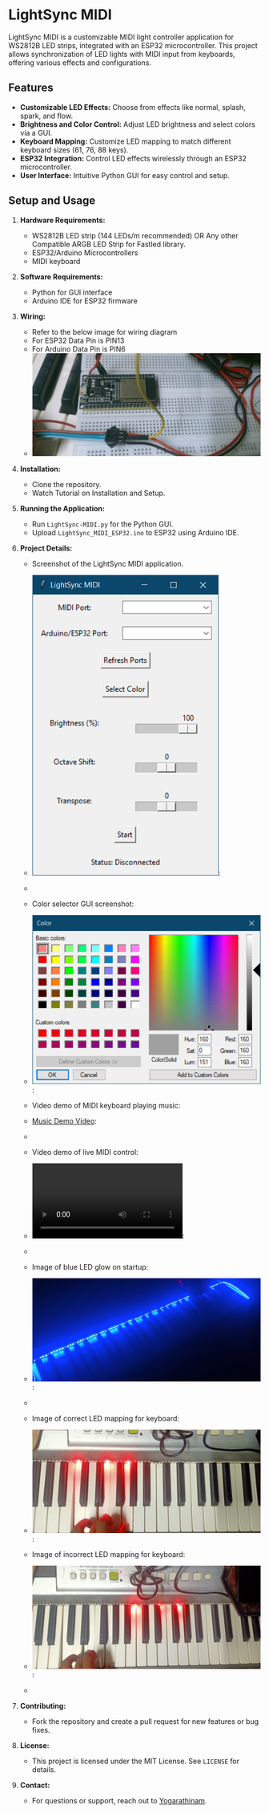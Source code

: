 # LightSync MIDI

LightSync MIDI is a customizable MIDI light controller application for WS2812B LED strips, integrated with an ESP32 microcontroller. This project allows synchronization of LED lights with MIDI input from keyboards, offering various effects and configurations.

## Features

- **Customizable LED Effects:** Choose from effects like normal, splash, spark, and flow.
- **Brightness and Color Control:** Adjust LED brightness and select colors via a GUI.
- **Keyboard Mapping:** Customize LED mapping to match different keyboard sizes (61, 76, 88 keys).
- **ESP32 Integration:** Control LED effects wirelessly through an ESP32 microcontroller.
- **User Interface:** Intuitive Python GUI for easy control and setup.

## Setup and Usage

1. **Hardware Requirements:**
   - WS2812B LED strip (144 LEDs/m recommended) OR Any other Compatible ARGB LED Strip for Fastled library.
   - ESP32/Arduino Microcontrollers 
   - MIDI keyboard

2. **Software Requirements:**
   - Python for GUI interface
   - Arduino IDE for ESP32 firmware

3. **Wiring:**
   - Refer to the below image for wiring diagram
   - For ESP32 Data Pin is PIN13
   - For Arduino Data Pin is PIN6
   -  ![Wiring Diagram](media/esp32wiringdiagram.jpg)
  
     
4. **Installation:**
   - Clone the repository.
   - Watch Tutorial on Installation and Setup.

5. **Running the Application:**
   - Run `LightSync-MIDI.py` for the Python GUI.
   - Upload `LightSync_MIDI_ESP32.ino` to ESP32 using Arduino IDE.

6. **Project Details:**
   - Screenshot of the LightSync MIDI application.
   - ![Application Screenshot](media/application.PNG):
   - 
   -  Color selector GUI screenshot:
   - ![Color Selector Screenshot](media/colorselector.PNG):
  
   - Video demo of MIDI keyboard playing music:
   - [Music Demo Video](https://drive.google.com/file/d/1_V3cptpd3Wpp9s43U3nNAnm5pTAUmZtn/view?usp=drive_link):
   - 
   - Video demo of live MIDI control:
   - ![Live Control Video Demo](media/livecontrolvideodemo.mp4):
   - 
   - Image of blue LED glow on startup:
   - ![Blue LED Glow Image](media/poweronblueledglow.jpg):
   - 
   -  Image of correct LED mapping for keyboard:
   - ![Keyboard Mapping Image](media/rightmappingkeyboardimage.jpg):
   
   -  Image of incorrect LED mapping for keyboard:
   - ![Wrong Mapping Image](media/wrongmappingkeyboardimage.jpg):
  
   - 

7. **Contributing:**
   - Fork the repository and create a pull request for new features or bug fixes.

8. **License:**
   - This project is licensed under the MIT License. See `LICENSE` for details.

9. **Contact:**
   - For questions or support, reach out to [Yogarathinam](https://github.com/Yogarathinam).
